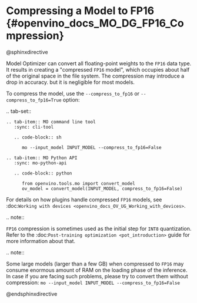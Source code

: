 # Compressing a Model to FP16 {#openvino_docs_MO_DG_FP16_Compression}

@sphinxdirective

Model Optimizer can convert all floating-point weights to the ``FP16`` data type. 
It results in creating a "compressed ``FP16`` model", which occupies about half of 
the original space in the file system. The compression may introduce a drop in accuracy.
but it is negligible for most models.

To compress the model, use the `--compress_to_fp16` or `--compress_to_fp16=True` option:

.. tab-set::

    .. tab-item:: MO command line tool
       :sync: cli-tool

       .. code-block:: sh

          mo --input_model INPUT_MODEL --compress_to_fp16=False

    .. tab-item:: MO Python API
       :sync: mo-python-api

       .. code-block:: python

          from openvino.tools.mo import convert_model
          ov_model = convert_model(INPUT_MODEL, compress_to_fp16=False)


For details on how plugins handle compressed ``FP16`` models, see 
:doc:`Working with devices <openvino_docs_OV_UG_Working_with_devices>`.

.. note::

   ``FP16`` compression is sometimes used as the initial step for ``INT8`` quantization. 
   Refer to the :doc:`Post-training optimization <pot_introduction>` guide for more 
   information about that.


.. note::

   Some large models (larger than a few GB) when compressed to ``FP16`` may consume enormous amount of RAM on the loading
   phase of the inference. In case if you are facing such problems, please try to convert them without compression: 
   `mo --input_model INPUT_MODEL --compress_to_fp16=False`


@endsphinxdirective
